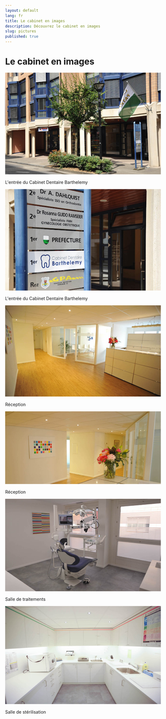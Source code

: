 ```yaml
---
layout: default
lang: fr
title: Le cabinet en images
description: Découvrez le cabinet en images
slug: pictures
published: true
---
```


<h1>Le cabinet en images</h1>

<div class="row">
  <div class="col-md-6 col-sm-6">
    <div class="thumbnail">
      <img src="/photos/entree-cabinet.jpg" alt="Entrée" />
      <div class="caption">
        <p>L'entrée du Cabinet Dentaire Barthelemy</p>
      </div>
    </div>
  </div>
  <div class="col-md-6 col-sm-6">
    <div class="thumbnail">
      <img src="/photos/entree-cabinet2.jpg" alt="Entrée" />
      <div class="caption">
        <p>L'entrée du Cabinet Dentaire Barthelemy</p>
      </div>
    </div>
  </div>
  <div class="col-md-6 col-sm-6">
    <div class="thumbnail">
      <img src="/photos/reception.jpg" alt="Réception" />
      <div class="caption">
        <p>Réception</p>
      </div>
    </div>
  </div>
  <div class="col-md-6 col-sm-6">
    <div class="thumbnail">
      <img src="/photos/reception2.jpg" alt="Réception" />
      <div class="caption">
        <p>Réception</p>
      </div>
    </div>
  </div>
  <div class="col-md-6 col-sm-6">
    <div class="thumbnail">
      <img src="/photos/salle-de-traitements.jpg" alt="Salle de traitements" />
      <div class="caption">
        <p>Salle de traitements</p>
      </div>
    </div>
  </div>
  <div class="col-md-6 col-sm-6">
    <div class="thumbnail">
      <img src="/photos/salle-de-sterilisation.jpg" alt="Salle de stérilisation" />
      <div class="caption">
        <p>Salle de stérilisation</p>
      </div>
    </div>
  </div>
</div>
